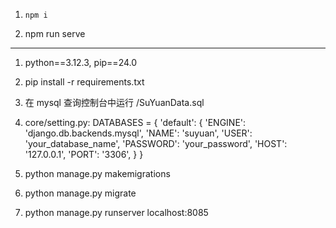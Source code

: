 1. `npm i`

2. npm run serve
-------------------------------------------
1. python==3.12.3, pip==24.0

2. pip install -r requirements.txt

3. 在 mysql 查询控制台中运行 /SuYuanData.sql 

4. core/setting.py: 
    DATABASES = {
    'default': {
        'ENGINE': 'django.db.backends.mysql',
        'NAME': 'suyuan',
        'USER': 'your_database_name',
        'PASSWORD': 'your_password',
        'HOST': '127.0.0.1',
        'PORT': '3306',
    }
}

5. python manage.py makemigrations

6. python manage.py migrate

7. python manage.py runserver localhost:8085

